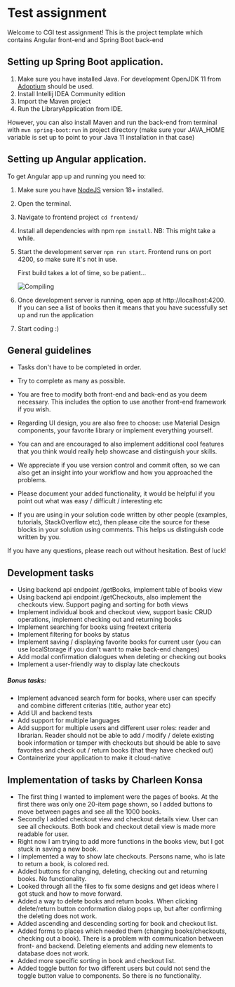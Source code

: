 # Test assignment

Welcome to CGI test assignment!
This is the project template which contains Angular front-end and Spring Boot back-end

## Setting up Spring Boot application.

1. Make sure you have installed Java. For development OpenJDK 11 from [Adoptium](https://adoptium.net/) should be used.
2. Install Intellij IDEA Community edition
3. Import the Maven project
4. Run the LibraryApplication from IDE.

However, you can also install Maven and run the back-end from terminal with
`mvn spring-boot:run` in project directory
(make sure your JAVA_HOME variable is set up to point to
your Java 11 installation in that case)

## Setting up Angular application.

To get Angular app up and running you need to:

1. Make sure you have [NodeJS](https://nodejs.org/en/download/) version 18+ installed.
2. Open the terminal.
3. Navigate to frontend project `cd frontend/`
4. Install all dependencies with npm `npm install`. NB: This might take a while.
5. Start the development server `npm run start`.
   Frontend runs on port 4200, so make sure it's not in use.
   
   First build takes a lot of time, so be patient...

   ![Compiling](https://imgs.xkcd.com/comics/compiling.png)
6. Once development server is running, open app at http://localhost:4200. If you can see a list of books then it means that you have sucessfully set up and run the application
7. Start coding :)

## General guidelines

* Tasks don't have to be completed in order.
* Try to complete as many as possible. 
* You are free to modify both front-end and back-end as you deem necessary. This includes the option to use another front-end framework if you wish.
* Regarding UI design, you are also free to choose: use Material Design components, your favorite library or implement everything yourself.
* You can and are encouraged to also implement additional cool features that you think would
really help showcase and distinguish your skills.

* We appreciate if you use version control and commit often, so we can also get an insight into your
workflow and how you approached the problems. 

* Please document your added functionality, it would be helpful if you point out what was easy / difficult / interesting etc

* If you are using in your solution code written by other people 
(examples, tutorials, StackOverflow etc), then please cite the source for these blocks
in your solution using comments. This helps us distinguish code written by you.

If you have any questions, please reach out without hesitation. Best of luck!

## Development tasks

* Using backend api endpoint /getBooks, implement table of books view
* Using backend api endpoint /getCheckouts, also implement the checkouts view. Support paging and sorting for both views
* Implement individual book and checkout view, support basic CRUD operations, implement checking out and returning books
* Implement searching for books using freetext criteria
* Implement filtering for books by status
* Implement saving / displaying favorite books for current user (you can use localStorage if you don't want to make back-end changes)
* Add modal confirmation dialogues when deleting or checking out books
* Implement a user-friendly way to display late checkouts

##### Bonus tasks:
* Implement advanced search form for books, where user can specify and combine different criterias (title, author year etc)
* Add UI and backend tests 
* Add support for multiple languages
* Add support for multiple users and different user roles: reader and librarian.
Reader should not be able to add / modify / delete existing book information or tamper with checkouts
but should be able to save favorites and check out / return books (that they have checked out)
* Containerize your application to make it cloud-native

## Implementation of tasks by Charleen Konsa

* The first thing I wanted to implement were the pages of books. At the first there was only one 20-item page shown, so I added buttons to move between pages and see all the 1000 books.
* Secondly I added checkout view and checkout details view. User can see all checkouts. Both book and checkout detail view is made more readable for user.
* Right now I am trying to add more functions in the books view, but I got stuck in saving a new book. 
* I implemented a way to show late checkouts. Persons name, who is late to return a book, is colored red.
* Added buttons for changing, deleting, checking out and returning books. No functionality.
* Looked through all the files to fix some designs and get ideas where I got stuck and how to move forward.
* Added a way to delete books and return books. When clicking delete/return button conformation dialog pops up, but after confirming the deleting does not work.
* Added ascending and descending sorting for book and checkout list.
* Added forms to places which needed them (changing books/checkouts, checking out a book). There is a problem with communication between front- and backend. Deleting elements and adding new elements to database does not work.
* Added more specific sorting in book and checkout list.
* Added toggle button for two different users but could not send the toggle button value to components. So there is no functionality.
